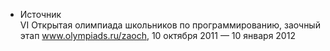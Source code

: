 - Источник  
VI Открытая олимпиада школьников по программированию, заочный этап www.olympiads.ru/zaoch, 10 октября 2011 — 10 января 2012 


